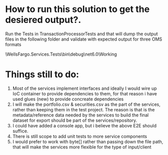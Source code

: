 ﻿
How to run this solution to get the desiered output?.
==========================================================

Run the Tests in TransactionProcessorTests and that will dump the output files in the following folder and validate with expected output for 
three OMS formats

\\WellsFargo.Services.Tests\\bin\\debug\net6.0\Working




Things still to do:
===============================================================
1. Most of the services implement interfaces and ideally I would wire up IoC container to provide dependencies to them, 
	for that reason i have used glues (new) to provide concreate dependencies
2. I will make the portfolio.csv & securities.csv as the part of the services, rather than keeping them in the test project. 
   The reason is that is the metadata/reference data needed by the services to build the final dataset for export should be part of the services/repository.
3. I could have added a console app, but i believe the above E2E should suffice.
4. There is still scope to add unit tests to more service components
5. I would prefer to work with byte[] rather than passing down the file path, that will make the services more flexible for the type of input/client

